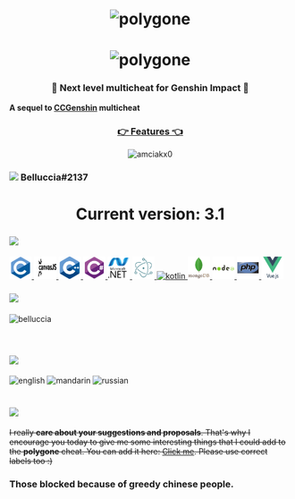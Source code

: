 <h1 align="center"><img src="https://i.imgur.com/U18Dlo8.png" alt="polygone" /></h1>
<h1 align="center"><img src="https://i.imgur.com/FEvRTfp.png" alt="polygone" /></h1>
<h3 align="center">👋 Next level multicheat for Genshin Impact 👋</h3>
<b align="center">A sequel to <a href="https://github.com/amciakx0/CCGenshin">CCGenshin</a> multicheat</b>
<h3 align="center"><a href="https://github.com/amciakx0/polygone/issues/2">👉 Features 👈</a></h3>
<p align="center"> <img src="https://komarev.com/ghpvc/?username=amciakx0&label=Hype&color=68b6ff&style=flat" alt="amciakx0" /> </p>
<h3 align="left"><img src="https://i.imgur.com/CqupuEH.png">
<b>Belluccia#2137</b></h3>

<h1 align="center">Current version: 3.1</h1>

<p align="left">
</p>

<h3 align="left"><img src="https://i.imgur.com/oA3lSYm.png"></h3>
<p align="left"> <a href="https://www.cprogramming.com/" target="_blank" rel="noreferrer"> <img src="https://raw.githubusercontent.com/devicons/devicon/master/icons/c/c-original.svg" alt="c" width="40" height="40"/> </a> <a href="https://canvasjs.com" target="_blank" rel="noreferrer"> <img src="https://raw.githubusercontent.com/Hardik0307/Hardik0307/master/assets/canvasjs-charts.svg" alt="canvasjs" width="40" height="40"/> </a> <a href="https://www.w3schools.com/cpp/" target="_blank" rel="noreferrer"> <img src="https://raw.githubusercontent.com/devicons/devicon/master/icons/cplusplus/cplusplus-original.svg" alt="cplusplus" width="40" height="40"/> </a> <a href="https://www.w3schools.com/cs/" target="_blank" rel="noreferrer"> <img src="https://raw.githubusercontent.com/devicons/devicon/master/icons/csharp/csharp-original.svg" alt="csharp" width="40" height="40"/> </a> <a href="https://dotnet.microsoft.com/" target="_blank" rel="noreferrer"> <img src="https://raw.githubusercontent.com/devicons/devicon/master/icons/dot-net/dot-net-original-wordmark.svg" alt="dotnet" width="40" height="40"/> </a> <a href="https://www.electronjs.org" target="_blank" rel="noreferrer"> <img src="https://raw.githubusercontent.com/devicons/devicon/master/icons/electron/electron-original.svg" alt="electron" width="40" height="40"/> </a> <a href="https://kotlinlang.org" target="_blank" rel="noreferrer"> <img src="https://www.vectorlogo.zone/logos/kotlinlang/kotlinlang-icon.svg" alt="kotlin" width="40" height="40"/> </a> <a href="https://www.mongodb.com/" target="_blank" rel="noreferrer"> <img src="https://raw.githubusercontent.com/devicons/devicon/master/icons/mongodb/mongodb-original-wordmark.svg" alt="mongodb" width="40" height="40"/> </a> <a href="https://nodejs.org" target="_blank" rel="noreferrer"> <img src="https://raw.githubusercontent.com/devicons/devicon/master/icons/nodejs/nodejs-original-wordmark.svg" alt="nodejs" width="40" height="40"/> </a> <a href="https://www.php.net" target="_blank" rel="noreferrer"> <img src="https://raw.githubusercontent.com/devicons/devicon/master/icons/php/php-original.svg" alt="php" width="40" height="40"/> </a> <a href="https://vuejs.org/" target="_blank" rel="noreferrer"> <img src="https://raw.githubusercontent.com/devicons/devicon/master/icons/vuejs/vuejs-original-wordmark.svg" alt="vuejs" width="40" height="40"/> </a> </p>

<h3 align="left"><img src="https://i.imgur.com/FmwEZ1d.png"></h3>
<p><a href="https://ko-fi.com/belluccia"> <img align="left" src="https://cdn.ko-fi.com/cdn/kofi3.png?v=3" height="50" width="210" alt="belluccia" /></a></p><br><br>
<br>
<h3 align="left"><img src="https://i.imgur.com/9JlNyQw.png"></h3>
<img src="https://i.imgur.com/fAdh9LN.png" alt="english">
<img src="https://i.imgur.com/naEfmpi.png" alt="mandarin">
<img src="https://i.imgur.com/4DV8sKM.png" alt="russian">
<br>
<br>
<h3 align="left"><img src="https://i.imgur.com/zQWTK7N.png"></h3>
<s>I really <b>care about your suggestions and proposals</b>. That's why I encourage you today to give me some interesting things that I could add to the <b>polygone</b> cheat.
You can add it here: <a href="https://github.com/amciakx0/polygone/issues">Click me</a>. Please use correct labels too :)
</s><br>
<h3>Those blocked because of greedy chinese people.</h3>
